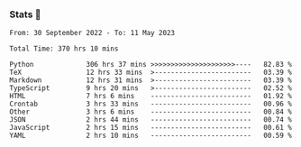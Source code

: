 ### Stats 👋
<!--START_SECTION:waka-->

```text
From: 30 September 2022 - To: 11 May 2023

Total Time: 370 hrs 10 mins

Python             306 hrs 37 mins >>>>>>>>>>>>>>>>>>>>>----   82.83 %
TeX                12 hrs 33 mins  >------------------------   03.39 %
Markdown           12 hrs 31 mins  >------------------------   03.39 %
TypeScript         9 hrs 20 mins   >------------------------   02.52 %
HTML               7 hrs 6 mins    -------------------------   01.92 %
Crontab            3 hrs 33 mins   -------------------------   00.96 %
Other              3 hrs 6 mins    -------------------------   00.84 %
JSON               2 hrs 44 mins   -------------------------   00.74 %
JavaScript         2 hrs 15 mins   -------------------------   00.61 %
YAML               2 hrs 10 mins   -------------------------   00.59 %
```

<!--END_SECTION:waka-->

<!--
**buhaytza2005/buhaytza2005** is a ✨ _special_ ✨ repository because its `README.md` (this file) appears on your GitHub profile.

Here are some ideas to get you started:

- 🔭 I’m currently working on ...
- 🌱 I’m currently learning ...
- 👯 I’m looking to collaborate on ...
- 🤔 I’m looking for help with ...
- 💬 Ask me about ...
- 📫 How to reach me: ...
- 😄 Pronouns: ...
- ⚡ Fun fact: ...
-->


